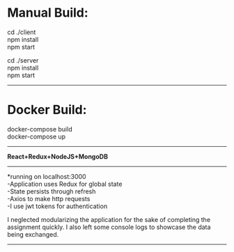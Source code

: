 <h1> Manual Build:</h1>
cd ./client <br/>
npm install <br/>
npm start   <br/>

cd ./server <br/>
npm install <br/>
npm start <br/>

************
<h1>Docker Build:</h1>
docker-compose build <br/>
docker-compose up <br/>



************

<b>React+Redux+NodeJS+MongoDB</b>

************
*running on localhost:3000 <br/>
-Application uses Redux for global state  <br/>
-State persists through refresh  <br/>
-Axios to make http requests  <br/>
-I use jwt tokens for authentication  <br/>


I neglected modularizing the application for the sake of completing the assignment quickly. I also left some console logs to showcase the data being exchanged.
************
